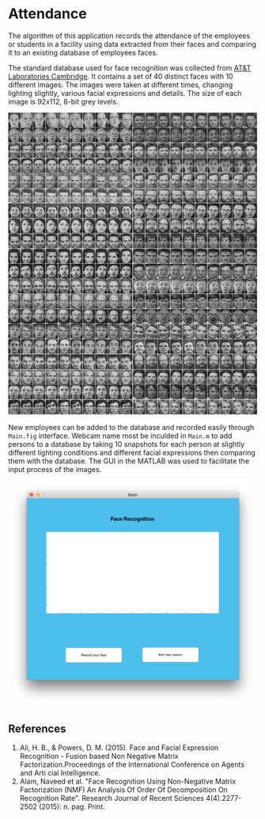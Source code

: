 # Attendance
The algorithm of this application records the attendance of the employees or students in a facility using data extracted from their faces and comparing it to an existing database of employees faces. 

The standard database used for face recognition was collected from [AT&T Laboratories Cambridge](href "title"). It contains a set of 40 distinct faces with 10 different images. The images were taken at different times, changing lighting slightly, various facial expressions and details. The size of each image is 92x112, 8-bit grey levels.

![Alt text](https://github.com/MhAlghamdi/FaceRecognition/blob/master/Attendance/Images/faces.gif "Optional title")

New employees can be added to the database and recorded easily through `Main.fig` interface. Webcam name most be inculded in `Main.m` to add persons to a database by taking 10 snapshots for each person at slightly different lighting conditions and different facial expressions then comparing them with the database. The GUI in the MATLAB was used to facilitate the input process of the images.

![Alt text](https://github.com/MhAlghamdi/FaceRecognition/blob/master/Attendance/Images/main.png "Main interface")

## References
1. Ali, H. B., & Powers, D. M. (2015). Face and Facial Expression Recognition - Fusion based Non Negative Matrix Factorization.Proceedings of the International Conference on Agents and Arti cial Intelligence.
2. Alam, Naveed et al. "Face Recognition Using Non-Negative Matrix Factorization (NMF) An Analysis Of Order Of Decomposition On Recognition Rate". Research Journal of Recent Sciences 4(4).2277-2502 (2015): n. pag. Print.
